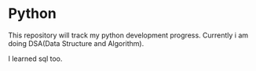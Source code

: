 # Python
This repository will track my python development progress.
Currently i am doing DSA(Data Structure and Algorithm).

I learned sql too.

